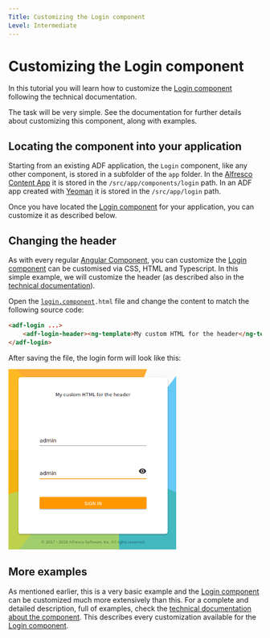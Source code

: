 ```yaml
---
Title: Customizing the Login component
Level: Intermediate
---
```


# Customizing the Login component

In this tutorial you will learn how to customize the [Login component](../core/components/login.component.md) following the technical documentation.

The task will be very simple. See the documentation for further details about customizing this component, along with examples.

## Locating the component into your application

Starting from an existing ADF application, the `Login` component, like any other component, is stored in a subfolder of the `app` folder. In the
[Alfresco Content App](https://github.com/Alfresco/alfresco-content-app)
it is stored in the `/src/app/components/login` path. In an ADF app created with [Yeoman](http://yeoman.io/)
it is stored in the `/src/app/login` path.

Once you have located the [Login component](../core/components/login.component.md) for your application, you can customize it as described below. 

## Changing the header

As with every regular
[Angular Component](https://angular.io/guide/architecture-components),
you can customize the [Login component](../core/components/login.component.md) can be customised via CSS, HTML and Typescript. In this simple
example, we will customize the header (as described also in the
[technical documentation](../core/components/login.component.md)).

Open the [`login.component`](../core/components/login.component.md)`.html` file and change the content to match the following source code:

```html
<adf-login ...>
	<adf-login-header><ng-template>My custom HTML for the header</ng-template></adf-login-header>
</adf-login>
```

After saving the file, the login form will look like this:

![login_header](../docassets/images/login_header.png)

## More examples

As mentioned earlier, this is a very basic example and the [Login component](../core/components/login.component.md) can be customized
much more extensively than this. For a complete and detailed description, full of examples, check the
[technical documentation about the component](../core/components/login.component.md).
This describes every customization available for the [Login component](../core/components/login.component.md).
